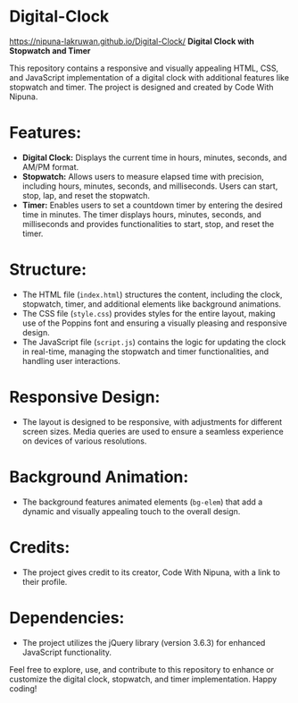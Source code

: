 # Digital-Clock
https://nipuna-lakruwan.github.io/Digital-Clock/
**Digital Clock with Stopwatch and Timer**

This repository contains a responsive and visually appealing HTML, CSS, and JavaScript implementation of a digital clock with additional features like stopwatch and timer. The project is designed and created by Code With Nipuna.

# Features:
- **Digital Clock:** Displays the current time in hours, minutes, seconds, and AM/PM format.
- **Stopwatch:** Allows users to measure elapsed time with precision, including hours, minutes, seconds, and milliseconds. Users can start, stop, lap, and reset the stopwatch.
- **Timer:** Enables users to set a countdown timer by entering the desired time in minutes. The timer displays hours, minutes, seconds, and milliseconds and provides functionalities to start, stop, and reset the timer.

# Structure:
- The HTML file (`index.html`) structures the content, including the clock, stopwatch, timer, and additional elements like background animations.
- The CSS file (`style.css`) provides styles for the entire layout, making use of the Poppins font and ensuring a visually pleasing and responsive design.
- The JavaScript file (`script.js`) contains the logic for updating the clock in real-time, managing the stopwatch and timer functionalities, and handling user interactions.

# Responsive Design:
- The layout is designed to be responsive, with adjustments for different screen sizes. Media queries are used to ensure a seamless experience on devices of various resolutions.

# Background Animation:
- The background features animated elements (`bg-elem`) that add a dynamic and visually appealing touch to the overall design.

# Credits:
- The project gives credit to its creator, Code With Nipuna, with a link to their profile.

# Dependencies:
- The project utilizes the jQuery library (version 3.6.3) for enhanced JavaScript functionality.

Feel free to explore, use, and contribute to this repository to enhance or customize the digital clock, stopwatch, and timer implementation. Happy coding!
